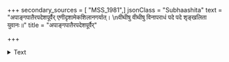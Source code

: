 +++
secondary_sources = [ "MSS_1981",]
jsonClass = "Subhaashita"
text = "अपाङ्गपातैरपदेशपूर्वैर् एणीदृशामेकशिलानगर्यात्।  \nवीथीषु वीथीषु विनापराधं पदे पदे शृङ्खलिता युवानः॥"
title = "अपाङ्गपातैरपदेशपूर्वैर्"

+++

<details><summary>Text</summary>

अपाङ्गपातैरपदेशपूर्वैर् एणीदृशामेकशिलानगर्यात्।  
वीथीषु वीथीषु विनापराधं पदे पदे शृङ्खलिता युवानः॥
</details>
